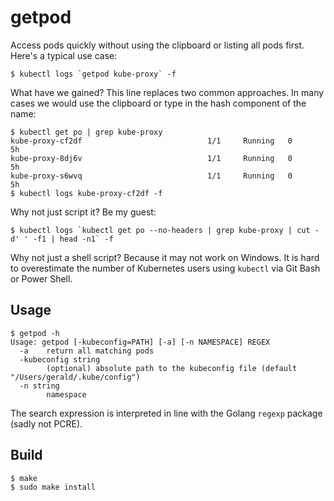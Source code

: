 getpod
======

Access pods quickly without using the clipboard or listing all pods first. Here's a typical use case:

```
$ kubectl logs `getpod kube-proxy` -f
```

What have we gained? This line replaces two common approaches. In many cases we would use the clipboard or type in the hash component of the name:

```
$ kubectl get po | grep kube-proxy
kube-proxy-cf2df                            1/1     Running   0          5h
kube-proxy-8dj6v                            1/1     Running   0          5h
kube-proxy-s6wvq                            1/1     Running   0          5h
$ kubectl logs kube-proxy-cf2df -f
```

Why not just script it? Be my guest:

```
$ kubectl logs `kubectl get po --no-headers | grep kube-proxy | cut -d' ' -f1 | head -n1` -f
```

Why not just a shell script? Because it may not work on Windows. It is hard to overestimate the number of Kubernetes users using `kubectl` via Git Bash or Power Shell.

## Usage
```
$ getpod -h
Usage: getpod [-kubeconfig=PATH] [-a] [-n NAMESPACE] REGEX
  -a	return all matching pods
  -kubeconfig string
    	(optional) absolute path to the kubeconfig file (default "/Users/gerald/.kube/config")
  -n string
    	namespace
```

The search expression is interpreted in line with the Golang `regexp` package (sadly not PCRE).

## Build
```
$ make
$ sudo make install
```

